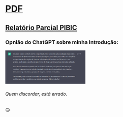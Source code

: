 # [PDF](https://github.com/mrslima/pibic/blob/main/docs/Relat%C3%B3rio_Parcial_PIBIC.pdf)

## [Relatório Parcial PIBIC](https://github.com/mrslima/pibic/blob/main/docs/Relat%C3%B3rio_Parcial_PIBIC.docx)

<h3>Opnião do ChatGPT sobre minha Introdução:</h3>
<img src="https://github.com/mrslima/pibic/blob/main/docs/chatGPT.png" width="50%">
<h6>Quem discordar, está errado.</h6> 🙃
